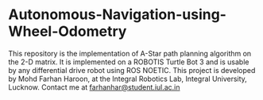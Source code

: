 # Autonomous-Navigation-using-Wheel-Odometry
This repository is the implementation of A-Star path planning algorithm on the 2-D matrix. It is implemented on a ROBOTIS Turtle Bot 3 and is usable by any differential drive robot using ROS NOETIC. This project is developed by Mohd Farhan Haroon, at the Integral Robotics Lab, Integral University, Lucknow. Contact me at farhanhar@student.iul.ac.in 
